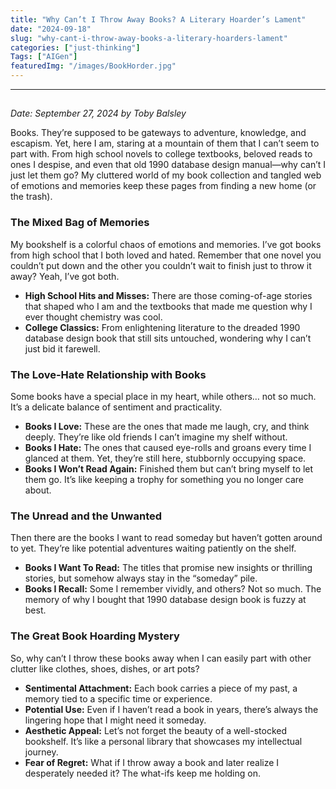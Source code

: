 ```yaml
---
title: "Why Can’t I Throw Away Books? A Literary Hoarder’s Lament"
date: "2024-09-18"
slug: "why-cant-i-throw-away-books-a-literary-hoarders-lament"
categories: ["just-thinking"]
Tags: ["AIGen"]
featuredImg: "/images/BookHorder.jpg"
---
```


<!-- wp:separator -->
<hr class="wp-block-separator has-alpha-channel-opacity"/>
<!-- /wp:separator -->

<!-- wp:heading -->
<h2 class="wp-block-heading"></h2>
<!-- /wp:heading -->

<!-- wp:paragraph -->
<p><em>Date: September 27, 2024 by Toby Balsley</em></p>
<!-- /wp:paragraph -->

<!-- wp:paragraph -->
<p>Books. They’re supposed to be gateways to adventure, knowledge, and escapism. Yet, here I am, staring at a mountain of them that I can’t seem to part with. From high school novels to college textbooks, beloved reads to ones I despise, and even that old 1990 database design manual—why can’t I just let them go? My cluttered world of my book collection and tangled web of emotions and memories keep these pages from finding a new home (or the trash).</p>
<!-- /wp:paragraph -->

<!-- wp:heading {"level":3} -->
<h3 class="wp-block-heading"><strong>The Mixed Bag of Memories</strong></h3>
<!-- /wp:heading -->

<!-- wp:paragraph -->
<p>My bookshelf is a colorful chaos of emotions and memories. I’ve got books from high school that I both loved and hated. Remember that one novel you couldn’t put down and the other you couldn’t wait to finish just to throw it away? Yeah, I’ve got both.</p>
<!-- /wp:paragraph -->

<!-- wp:list -->
<ul class="wp-block-list"><!-- wp:list-item -->
<li><strong>High School Hits and Misses:</strong> There are those coming-of-age stories that shaped who I am and the textbooks that made me question why I ever thought chemistry was cool.</li>
<!-- /wp:list-item -->

<!-- wp:list-item -->
<li><strong>College Classics:</strong> From enlightening literature to the dreaded 1990 database design book that still sits untouched, wondering why I can’t just bid it farewell.</li>
<!-- /wp:list-item --></ul>
<!-- /wp:list -->

<!-- wp:heading {"level":3} -->
<h3 class="wp-block-heading"><strong>The Love-Hate Relationship with Books</strong></h3>
<!-- /wp:heading -->

<!-- wp:paragraph -->
<p>Some books have a special place in my heart, while others… not so much. It’s a delicate balance of sentiment and practicality.</p>
<!-- /wp:paragraph -->

<!-- wp:list -->
<ul class="wp-block-list"><!-- wp:list-item -->
<li><strong>Books I Love:</strong> These are the ones that made me laugh, cry, and think deeply. They’re like old friends I can’t imagine my shelf without.</li>
<!-- /wp:list-item -->

<!-- wp:list-item -->
<li><strong>Books I Hate:</strong> The ones that caused eye-rolls and groans every time I glanced at them. Yet, they’re still here, stubbornly occupying space.</li>
<!-- /wp:list-item -->

<!-- wp:list-item -->
<li><strong>Books I Won’t Read Again:</strong> Finished them but can’t bring myself to let them go. It’s like keeping a trophy for something you no longer care about.</li>
<!-- /wp:list-item --></ul>
<!-- /wp:list -->

<!-- wp:heading {"level":3} -->
<h3 class="wp-block-heading"><strong>The Unread and the Unwanted</strong></h3>
<!-- /wp:heading -->

<!-- wp:paragraph -->
<p>Then there are the books I want to read someday but haven’t gotten around to yet. They’re like potential adventures waiting patiently on the shelf.</p>
<!-- /wp:paragraph -->

<!-- wp:list -->
<ul class="wp-block-list"><!-- wp:list-item -->
<li><strong>Books I Want To Read:</strong> The titles that promise new insights or thrilling stories, but somehow always stay in the “someday” pile.</li>
<!-- /wp:list-item -->

<!-- wp:list-item -->
<li><strong>Books I Recall:</strong> Some I remember vividly, and others? Not so much. The memory of why I bought that 1990 database design book is fuzzy at best.</li>
<!-- /wp:list-item --></ul>
<!-- /wp:list -->

<!-- wp:heading {"level":3} -->
<h3 class="wp-block-heading"><strong>The Great Book Hoarding Mystery</strong></h3>
<!-- /wp:heading -->

<!-- wp:paragraph -->
<p>So, why can’t I throw these books away when I can easily part with other clutter like clothes, shoes, dishes, or art pots?</p>
<!-- /wp:paragraph -->

<!-- wp:list -->
<ul class="wp-block-list"><!-- wp:list-item -->
<li><strong>Sentimental Attachment:</strong> Each book carries a piece of my past, a memory tied to a specific time or experience.</li>
<!-- /wp:list-item -->

<!-- wp:list-item -->
<li><strong>Potential Use:</strong> Even if I haven’t read a book in years, there’s always the lingering hope that I might need it someday.</li>
<!-- /wp:list-item -->

<!-- wp:list-item -->
<li><strong>Aesthetic Appeal:</strong> Let’s not forget the beauty of a well-stocked bookshelf. It’s like a personal library that showcases my intellectual journey.</li>
<!-- /wp:list-item -->

<!-- wp:list-item -->
<li><strong>Fear of Regret:</strong> What if I throw away a book and later realize I desperately needed it? The what-ifs keep me holding on.</li>
<!-- /wp:list-item --></ul>
<!-- /wp:list -->
